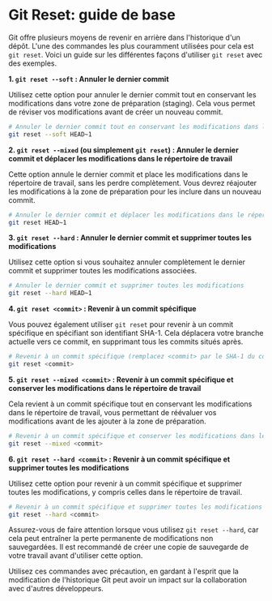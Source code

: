 # Git Reset: guide de base


Git offre plusieurs moyens de revenir en arrière dans l'historique d'un dépôt. L'une des commandes les plus couramment utilisées pour cela est `git reset`. Voici un guide sur les différentes façons d'utiliser `git reset` avec des exemples.

**1. `git reset --soft` : Annuler le dernier commit**

Utilisez cette option pour annuler le dernier commit tout en conservant les modifications dans votre zone de préparation (staging). Cela vous permet de réviser vos modifications avant de créer un nouveau commit.

```bash
# Annuler le dernier commit tout en conservant les modifications dans la zone de préparation
git reset --soft HEAD~1
```

**2. `git reset --mixed` (ou simplement `git reset`) : Annuler le dernier commit et déplacer les modifications dans le répertoire de travail**

Cette option annule le dernier commit et place les modifications dans le répertoire de travail, sans les perdre complètement. Vous devrez réajouter les modifications à la zone de préparation pour les inclure dans un nouveau commit.

```bash
# Annuler le dernier commit et déplacer les modifications dans le répertoire de travail
git reset HEAD~1
```

**3. `git reset --hard` : Annuler le dernier commit et supprimer toutes les modifications**

Utilisez cette option si vous souhaitez annuler complètement le dernier commit et supprimer toutes les modifications associées.

```bash
# Annuler le dernier commit et supprimer toutes les modifications
git reset --hard HEAD~1
```

**4. `git reset <commit>` : Revenir à un commit spécifique**

Vous pouvez également utiliser `git reset` pour revenir à un commit spécifique en spécifiant son identifiant SHA-1. Cela déplacera votre branche actuelle vers ce commit, en supprimant tous les commits situés après.

```bash
# Revenir à un commit spécifique (remplacez <commit> par le SHA-1 du commit souhaité)
git reset <commit>
```

**5. `git reset --mixed <commit>` : Revenir à un commit spécifique et conserver les modifications dans le répertoire de travail**

Cela revient à un commit spécifique tout en conservant les modifications dans le répertoire de travail, vous permettant de réévaluer vos modifications avant de les ajouter à la zone de préparation.

```bash
# Revenir à un commit spécifique et conserver les modifications dans le répertoire de travail
git reset --mixed <commit>
```

**6. `git reset --hard <commit>` : Revenir à un commit spécifique et supprimer toutes les modifications**

Utilisez cette option pour revenir à un commit spécifique et supprimer toutes les modifications, y compris celles dans le répertoire de travail.

```bash
# Revenir à un commit spécifique et supprimer toutes les modifications
git reset --hard <commit>
```

Assurez-vous de faire attention lorsque vous utilisez `git reset --hard`, car cela peut entraîner la perte permanente de modifications non sauvegardées. Il est recommandé de créer une copie de sauvegarde de votre travail avant d'utiliser cette option.

Utilisez ces commandes avec précaution, en gardant à l'esprit que la modification de l'historique Git peut avoir un impact sur la collaboration avec d'autres développeurs.
